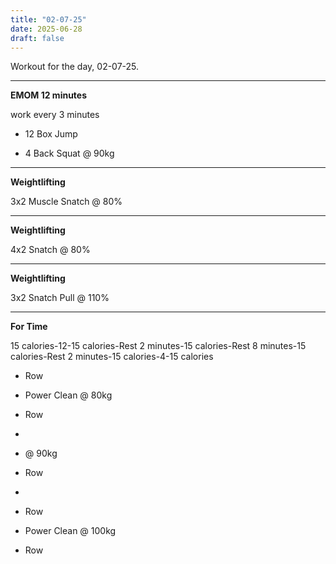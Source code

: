 ```yaml
---
title: "02-07-25"
date: 2025-06-28
draft: false
---
```


Workout for the day, 02-07-25.

---

**EMOM 12 minutes**

work every 3 minutes

- 12 Box Jump

- 4 Back Squat @ 90kg

---

**Weightlifting**

3x2 Muscle Snatch @ 80%

---

**Weightlifting**

4x2 Snatch @ 80%

---

**Weightlifting**

3x2 Snatch Pull @ 110%

---

**For Time**

15 calories-12-15 calories-Rest 2 minutes-15 calories-Rest 8 minutes-15 calories-Rest 2 minutes-15 calories-4-15 calories

- Row

- Power Clean @ 80kg

- Row

- 

-  @ 90kg

- Row

- 

- Row

- Power Clean @ 100kg

- Row

